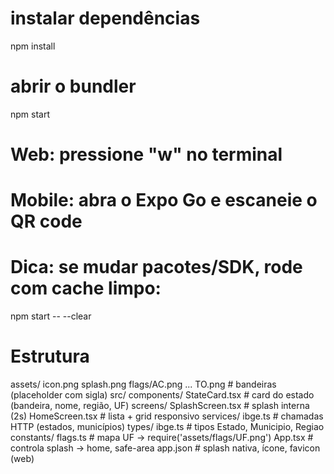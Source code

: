 

# instalar dependências
npm install

# abrir o bundler
npm start
# Web: pressione "w" no terminal
# Mobile: abra o Expo Go e escaneie o QR code


# Dica: se mudar pacotes/SDK, rode com cache limpo:

npm start -- --clear

# Estrutura
assets/
  icon.png
  splash.png
  flags/AC.png ... TO.png       # bandeiras (placeholder com sigla)
src/
  components/
    StateCard.tsx               # card do estado (bandeira, nome, região, UF)
  screens/
    SplashScreen.tsx            # splash interna (2s)
    HomeScreen.tsx              # lista + grid responsivo
  services/
    ibge.ts                     # chamadas HTTP (estados, municípios)
  types/
    ibge.ts                     # tipos Estado, Municipio, Regiao
  constants/
    flags.ts                    # mapa UF -> require('assets/flags/UF.png')
App.tsx                         # controla splash -> home, safe-area
app.json                        # splash nativa, ícone, favicon (web)


